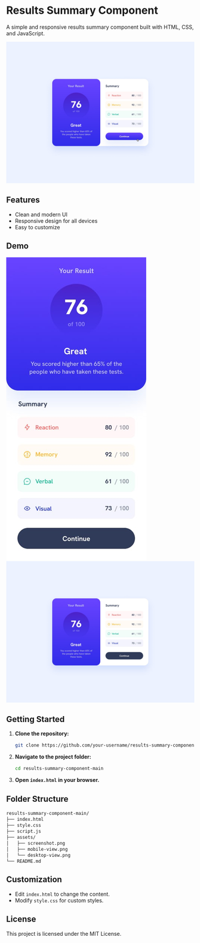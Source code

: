 # Results Summary Component

A simple and responsive results summary component built with HTML, CSS, and JavaScript.

![Component Screenshot](./design/active-states.jpg)

## Features

- Clean and modern UI
- Responsive design for all devices
- Easy to customize

## Demo

![Mobile View](./design/mobile-design.jpg)
![Desktop View](./design/desktop-design.jpg)

## Getting Started

1. **Clone the repository:**
    ```bash
    git clone https://github.com/your-username/results-summary-component-main.git
    ```
2. **Navigate to the project folder:**
    ```bash
    cd results-summary-component-main
    ```
3. **Open `index.html` in your browser.**

## Folder Structure

```
results-summary-component-main/
├── index.html
├── style.css
├── script.js
├── assets/
│   ├── screenshot.png
│   ├── mobile-view.png
│   └── desktop-view.png
└── README.md
```

## Customization

- Edit `index.html` to change the content.
- Modify `style.css` for custom styles.

## License

This project is licensed under the MIT License.